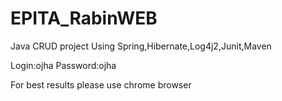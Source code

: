 # EPITA_RabinWEB
Java CRUD project Using Spring,Hibernate,Log4j2,Junit,Maven

Login:ojha
Password:ojha

For best results please use chrome browser
